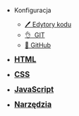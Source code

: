 <!-- - <a href="#/config/code_editors" style="font-weight: 700;font-size:17px;"> Konfiguracja </a> -->
- Konfiguracja

  - [🖊️&nbsp;Edytory kodu](config/code_editors.md)
  - [👌&nbsp;&nbsp;GIT](config/git_overview.md)
  - [🐙&nbsp;GitHub](config/github.md)

- <a href="#/html/overview" style="font-weight: 700;font-size:17px;">HTML</a>
- <a href="#/css/overview" style="font-weight: 700;font-size:17px;"> CSS </a>
- <a href="#/js/overview" style="font-weight: 700;font-size:17px;"> JavaScript </a>
- <a href="#/tools/regex" style="font-weight: 700;font-size:17px;"> Narzędzia </a>
